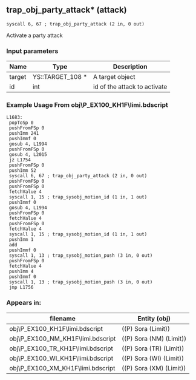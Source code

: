 ## trap_obj_party_attack* (attack)

`syscall 6, 67 ; trap_obj_party_attack (2 in, 0 out)`

Activate a party attack

### Input parameters
| Name | Type | Description
|------|------|------------
| target   | YS::TARGET_108 *   | A target object
| id   | int   | id of the attack to activate


### Example Usage From obj\P_EX100_KH1F\limi.bdscript
```plaintext
L1683:
 popToSp 0
 pushFromFSp 0
 pushImm 241
 pushImmf 0
 gosub 4, L1994
 pushFromFSp 0
 gosub 4, L2015
 jz L1754
 pushFromFSp 0
 pushImm 52
 syscall 6, 67 ; trap_obj_party_attack (2 in, 0 out)
 pushFromFSp 0
 pushFromFSp 0
 fetchValue 4
 syscall 1, 15 ; trap_sysobj_motion_id (1 in, 1 out)
 pushImmf 0
 gosub 4, L1994
 pushFromFSp 0
 fetchValue 4
 pushFromFSp 0
 fetchValue 4
 syscall 1, 15 ; trap_sysobj_motion_id (1 in, 1 out)
 pushImm 1
 add 
 pushImmf 0
 syscall 1, 13 ; trap_sysobj_motion_push (3 in, 0 out)
 pushFromFSp 0
 fetchValue 4
 pushImm 4
 pushImmf 0
 syscall 1, 13 ; trap_sysobj_motion_push (3 in, 0 out)
 jmp L1756
```


### Appears in:
| filename | Entity (obj)
|----------|-------------
| obj\P_EX100_KH1F\limi.bdscript       | ((P) Sora (Limit))          
| obj\P_EX100_NM_KH1F\limi.bdscript       | ((P) Sora (NM) (Limit))          
| obj\P_EX100_TR_KH1F\limi.bdscript       | ((P) Sora (TR) (Limit))          
| obj\P_EX100_WI_KH1F\limi.bdscript       | ((P) Sora (WI) (Limit))          
| obj\P_EX100_XM_KH1F\limi.bdscript       | ((P) Sora (XM) (Limit))          



